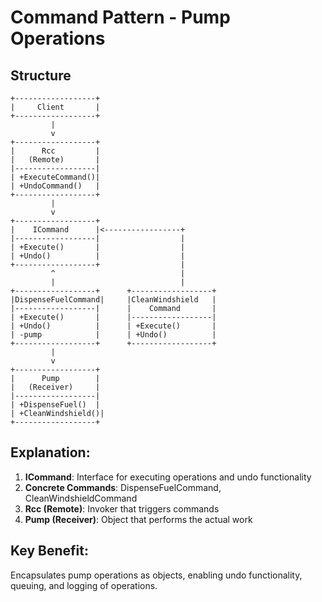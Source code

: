 # Command Pattern - Pump Operations

## Structure
```
+------------------+
|     Client       |
+------------------+
         |
         v
+------------------+
|      Rcc         |
|   (Remote)       |
|------------------|
| +ExecuteCommand()|
| +UndoCommand()   |
+------------------+
         |
         v
+------------------+
|    ICommand      |<-----------------+
|------------------|                  |
| +Execute()       |                  |
| +Undo()          |                  |
+------------------+                  |
         ^                            |
         |                            |
+------------------+      +------------------+
|DispenseFuelCommand|     |CleanWindshield   |
|------------------|      |    Command       |
| +Execute()       |      |------------------|
| +Undo()          |      | +Execute()       |
| -pump            |      | +Undo()          |
+------------------+      +------------------+
         |
         v
+------------------+
|      Pump        |
|   (Receiver)     |
|------------------|
| +DispenseFuel()  |
| +CleanWindshield()|
+------------------+
```

## Explanation:
1. **ICommand**: Interface for executing operations and undo functionality
2. **Concrete Commands**: DispenseFuelCommand, CleanWindshieldCommand
3. **Rcc (Remote)**: Invoker that triggers commands
4. **Pump (Receiver)**: Object that performs the actual work

## Key Benefit:
Encapsulates pump operations as objects, enabling undo functionality, queuing, and logging of operations.